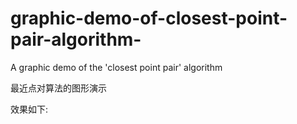 # graphic-demo-of-closest-point-pair-algorithm-
A graphic demo of the 'closest point pair' algorithm  

最近点对算法的图形演示

效果如下:

